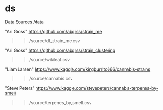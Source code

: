 # ds

Data Sources /data

"Ari Gross" 
https://github.com/abgrss/strain_me
>>/source/df_strain_me.csv

"Ari Gross"
https://github.com/abgrss/strain_clustering
>>/source/wikileaf.csv

"Liam Larsen"
https://www.kaggle.com/kingburrito666/cannabis-strains
>>/source/cannabis.csv

"Steve Peters"
https://www.kaggle.com/stevepeters/cannabis-terpenes-by-smell
>>/source/terpenes_by_smell.csv